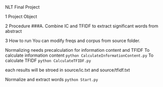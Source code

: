 NLT Final Project

1 Project Object

2 Procedure
###A. Combine IC and TFIDF to extract significant words from abstract

3 How to run
You can modify freqs and corpus from source folder.

Normalizing needs precalculation for information content and TFIDF
To calculate information content
`python CalculateInformationContent.py`
To calculate TFIDF
`python CalculateTFIDF.py`

each results will be stroed in
source/ic.txt and source/tfidf.txt


Normalize and extract words
`python Start.py`

